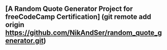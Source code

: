 ## [A Random Quote Generator Project for freeCodeCamp Certification] (git remote add origin https://github.com/NikAndSer/random_quote_generator.git)
